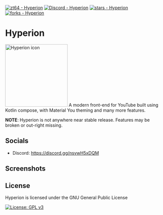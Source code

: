 [![zt64 - Hyperion](https://img.shields.io/static/v1?label=zt64&message=Hyperion&color=teal&logo=github)](https://github.com/zt64/Hyperion "Go to GitHub repo")
[![Discord - Hyperion](https://img.shields.io/discord/952784045702537246?color=teal&label=Hyperion&logo=Discord&logoColor=white)](https://discord.gg/nsvwH5xDQM "Join our discord server")
[![stars - Hyperion](https://img.shields.io/github/stars/zt64/Hyperion?style=social)](https://github.com/zt64/Hyperion)
[![forks - Hyperion](https://img.shields.io/github/forks/zt64/Hyperion?style=social)](https://github.com/zt64/Hyperion)

# Hyperion
<img src="https://github.com/zt64/Hyperion/raw/main/app/src/main/res/mipmap-xxxhdpi/ic_launcher.png" alt="Hyperion icon" width="200"/>
A modern front-end for YouTube built using Kotlin compose, with Material You theming and many more features.

**NOTE**: Hyperion is not anywhere near stable release. Features may be broken or out-right missing.

## Socials
- Discord: https://discord.gg/nsvwH5xDQM

## Screenshots
## License
Hyperion is licensed under the GNU General Public License

[![License: GPL v3](https://img.shields.io/badge/License-GPL%20v3-blue.svg)](https://www.gnu.org/licenses/gpl-3.0)
